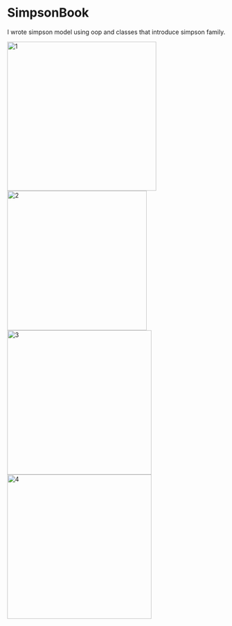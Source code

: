 # SimpsonBook
I wrote simpson model using oop and classes that introduce simpson family.

<img width="344" alt="1" src="https://user-images.githubusercontent.com/28567344/231595693-03920b05-1923-4661-801c-59def5e4ea59.png">
<img width="322" alt="2" src="https://user-images.githubusercontent.com/28567344/231595717-85b4f6d2-9622-4940-8b1b-80275e855cc0.png">
<img width="333" alt="3" src="https://user-images.githubusercontent.com/28567344/231595733-2831e95e-dba3-49cf-95a6-3b7ed09edb3a.png">
<img width="333" alt="4" src="https://user-images.githubusercontent.com/28567344/231595760-f64fbdeb-d8a1-43ca-9d19-3305ea45a06e.png">
